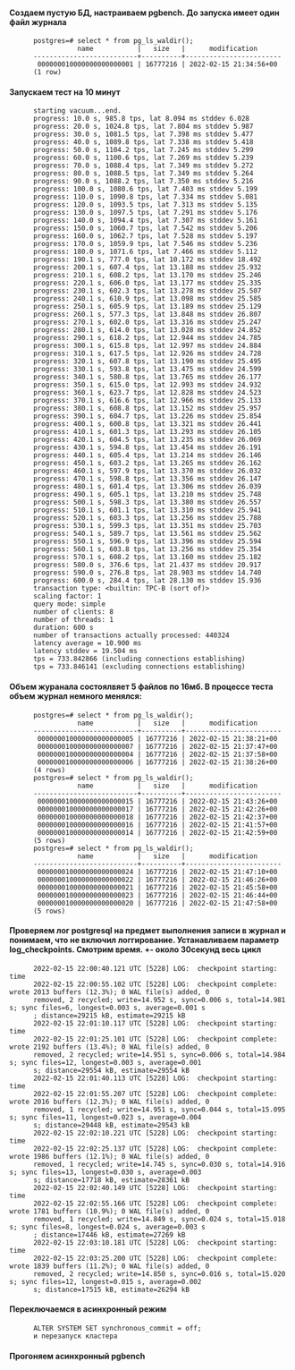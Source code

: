 #### Создаем пустую БД, настраиваем pgbench. До запуска имеет один файл журнала
          postgres=# select * from pg_ls_waldir();
                     name           |   size   |      modification      
          --------------------------+----------+------------------------
           000000010000000000000001 | 16777216 | 2022-02-15 21:34:56+00
          (1 row)
#### Запускаем тест на 10 минут
          starting vacuum...end.
          progress: 10.0 s, 985.8 tps, lat 8.094 ms stddev 6.028
          progress: 20.0 s, 1024.8 tps, lat 7.804 ms stddev 5.987
          progress: 30.0 s, 1081.5 tps, lat 7.398 ms stddev 5.477
          progress: 40.0 s, 1089.8 tps, lat 7.338 ms stddev 5.418
          progress: 50.0 s, 1104.2 tps, lat 7.245 ms stddev 5.299
          progress: 60.0 s, 1100.6 tps, lat 7.269 ms stddev 5.239
          progress: 70.0 s, 1088.4 tps, lat 7.349 ms stddev 5.272
          progress: 80.0 s, 1088.5 tps, lat 7.349 ms stddev 5.264
          progress: 90.0 s, 1088.2 tps, lat 7.350 ms stddev 5.216
          progress: 100.0 s, 1080.6 tps, lat 7.403 ms stddev 5.199
          progress: 110.0 s, 1090.8 tps, lat 7.334 ms stddev 5.081
          progress: 120.0 s, 1093.5 tps, lat 7.313 ms stddev 5.135
          progress: 130.0 s, 1097.5 tps, lat 7.291 ms stddev 5.176
          progress: 140.0 s, 1094.4 tps, lat 7.307 ms stddev 5.161
          progress: 150.0 s, 1060.7 tps, lat 7.542 ms stddev 5.206
          progress: 160.0 s, 1062.7 tps, lat 7.528 ms stddev 5.197
          progress: 170.0 s, 1059.9 tps, lat 7.546 ms stddev 5.236
          progress: 180.0 s, 1071.6 tps, lat 7.466 ms stddev 5.112
          progress: 190.1 s, 777.0 tps, lat 10.172 ms stddev 18.492
          progress: 200.1 s, 607.4 tps, lat 13.188 ms stddev 25.932
          progress: 210.1 s, 608.2 tps, lat 13.170 ms stddev 25.246
          progress: 220.1 s, 606.0 tps, lat 13.177 ms stddev 25.335
          progress: 230.1 s, 602.3 tps, lat 13.278 ms stddev 25.507
          progress: 240.1 s, 610.9 tps, lat 13.098 ms stddev 25.585
          progress: 250.1 s, 605.9 tps, lat 13.189 ms stddev 25.129
          progress: 260.1 s, 577.3 tps, lat 13.848 ms stddev 26.807
          progress: 270.1 s, 602.0 tps, lat 13.316 ms stddev 25.247
          progress: 280.1 s, 614.0 tps, lat 13.028 ms stddev 24.852
          progress: 290.1 s, 618.2 tps, lat 12.944 ms stddev 24.785
          progress: 300.1 s, 615.8 tps, lat 12.997 ms stddev 24.884
          progress: 310.1 s, 617.5 tps, lat 12.926 ms stddev 24.728
          progress: 320.1 s, 607.8 tps, lat 13.190 ms stddev 25.495
          progress: 330.1 s, 593.8 tps, lat 13.475 ms stddev 24.599
          progress: 340.1 s, 580.8 tps, lat 13.765 ms stddev 26.177
          progress: 350.1 s, 615.0 tps, lat 12.993 ms stddev 24.932
          progress: 360.1 s, 623.7 tps, lat 12.828 ms stddev 24.523
          progress: 370.1 s, 616.6 tps, lat 12.966 ms stddev 25.133
          progress: 380.1 s, 608.8 tps, lat 13.152 ms stddev 25.957
          progress: 390.1 s, 604.7 tps, lat 13.226 ms stddev 25.854
          progress: 400.1 s, 600.8 tps, lat 13.321 ms stddev 26.441
          progress: 410.1 s, 601.3 tps, lat 13.293 ms stddev 26.105
          progress: 420.1 s, 604.5 tps, lat 13.235 ms stddev 26.069
          progress: 430.1 s, 594.8 tps, lat 13.454 ms stddev 26.191
          progress: 440.1 s, 605.4 tps, lat 13.214 ms stddev 26.146
          progress: 450.1 s, 603.2 tps, lat 13.265 ms stddev 26.162
          progress: 460.1 s, 597.9 tps, lat 13.370 ms stddev 26.032
          progress: 470.1 s, 598.8 tps, lat 13.356 ms stddev 26.147
          progress: 480.1 s, 601.4 tps, lat 13.306 ms stddev 26.039
          progress: 490.1 s, 605.1 tps, lat 13.210 ms stddev 25.748
          progress: 500.1 s, 598.3 tps, lat 13.380 ms stddev 26.557
          progress: 510.1 s, 601.1 tps, lat 13.310 ms stddev 25.941
          progress: 520.1 s, 603.3 tps, lat 13.256 ms stddev 25.788
          progress: 530.1 s, 599.3 tps, lat 13.351 ms stddev 25.703
          progress: 540.1 s, 589.7 tps, lat 13.561 ms stddev 25.562
          progress: 550.1 s, 596.9 tps, lat 13.396 ms stddev 25.594
          progress: 560.1 s, 603.8 tps, lat 13.256 ms stddev 25.354
          progress: 570.1 s, 608.2 tps, lat 13.160 ms stddev 25.182
          progress: 580.0 s, 376.6 tps, lat 21.437 ms stddev 20.917
          progress: 590.0 s, 276.8 tps, lat 28.903 ms stddev 14.740
          progress: 600.0 s, 284.4 tps, lat 28.130 ms stddev 15.936
          transaction type: <builtin: TPC-B (sort of)>
          scaling factor: 1
          query mode: simple
          number of clients: 8
          number of threads: 1
          duration: 600 s
          number of transactions actually processed: 440324
          latency average = 10.900 ms
          latency stddev = 19.504 ms
          tps = 733.842866 (including connections establishing)
          tps = 733.846141 (excluding connections establishing)
#### Объем журанала состоялвяет 5 файлов по 16мб. В процессе теста объем журнал немного менялся: 
          postgres=# select * from pg_ls_waldir();
                     name           |   size   |      modification      
          --------------------------+----------+------------------------
           000000010000000000000005 | 16777216 | 2022-02-15 21:38:21+00
           000000010000000000000007 | 16777216 | 2022-02-15 21:37:47+00
           000000010000000000000004 | 16777216 | 2022-02-15 21:37:58+00
           000000010000000000000006 | 16777216 | 2022-02-15 21:38:26+00
          (4 rows)
          postgres=# select * from pg_ls_waldir();
                     name           |   size   |      modification      
          --------------------------+----------+------------------------
           000000010000000000000015 | 16777216 | 2022-02-15 21:43:26+00
           000000010000000000000017 | 16777216 | 2022-02-15 21:42:26+00
           000000010000000000000018 | 16777216 | 2022-02-15 21:42:37+00
           000000010000000000000016 | 16777216 | 2022-02-15 21:41:57+00
           000000010000000000000014 | 16777216 | 2022-02-15 21:42:59+00
          (5 rows)
          postgres=# select * from pg_ls_waldir();
                     name           |   size   |      modification      
          --------------------------+----------+------------------------
           000000010000000000000024 | 16777216 | 2022-02-15 21:47:10+00
           000000010000000000000022 | 16777216 | 2022-02-15 21:46:26+00
           000000010000000000000021 | 16777216 | 2022-02-15 21:45:58+00
           000000010000000000000023 | 16777216 | 2022-02-15 21:46:44+00
           000000010000000000000020 | 16777216 | 2022-02-15 21:47:58+00
          (5 rows)

#### Проверяем лог postgresql на предмет выполнения записи в журнал и понимаем, что не включил логгирование. Устанавливаем параметр log_checkpoints. Смотрим время. +- около 30секунд весь цикл
          2022-02-15 22:00:40.121 UTC [5228] LOG:  checkpoint starting: time
          2022-02-15 22:00:55.102 UTC [5228] LOG:  checkpoint complete: wrote 2013 buffers (12.3%); 0 WAL file(s) added, 0 
          removed, 2 recycled; write=14.952 s, sync=0.006 s, total=14.981 s; sync files=6, longest=0.003 s, average=0.001 s
          ; distance=29215 kB, estimate=29215 kB
          2022-02-15 22:01:10.117 UTC [5228] LOG:  checkpoint starting: time
          2022-02-15 22:01:25.101 UTC [5228] LOG:  checkpoint complete: wrote 2192 buffers (13.4%); 0 WAL file(s) added, 0 
          removed, 2 recycled; write=14.951 s, sync=0.006 s, total=14.984 s; sync files=12, longest=0.003 s, average=0.001 
          s; distance=29554 kB, estimate=29554 kB
          2022-02-15 22:01:40.113 UTC [5228] LOG:  checkpoint starting: time
          2022-02-15 22:01:55.207 UTC [5228] LOG:  checkpoint complete: wrote 2016 buffers (12.3%); 0 WAL file(s) added, 0 
          removed, 1 recycled; write=14.951 s, sync=0.044 s, total=15.095 s; sync files=11, longest=0.023 s, average=0.004 
          s; distance=29448 kB, estimate=29543 kB
          2022-02-15 22:02:10.221 UTC [5228] LOG:  checkpoint starting: time
          2022-02-15 22:02:25.137 UTC [5228] LOG:  checkpoint complete: wrote 1986 buffers (12.1%); 0 WAL file(s) added, 0 
          removed, 1 recycled; write=14.745 s, sync=0.030 s, total=14.916 s; sync files=13, longest=0.030 s, average=0.003 
          s; distance=17718 kB, estimate=28361 kB
          2022-02-15 22:02:40.149 UTC [5228] LOG:  checkpoint starting: time
          2022-02-15 22:02:55.166 UTC [5228] LOG:  checkpoint complete: wrote 1781 buffers (10.9%); 0 WAL file(s) added, 0 
          removed, 1 recycled; write=14.849 s, sync=0.024 s, total=15.018 s; sync files=8, longest=0.024 s, average=0.003 s
          ; distance=17446 kB, estimate=27269 kB
          2022-02-15 22:03:10.181 UTC [5228] LOG:  checkpoint starting: time
          2022-02-15 22:03:25.200 UTC [5228] LOG:  checkpoint complete: wrote 1839 buffers (11.2%); 0 WAL file(s) added, 0 
          removed, 2 recycled; write=14.850 s, sync=0.016 s, total=15.020 s; sync files=12, longest=0.015 s, average=0.002 
          s; distance=17515 kB, estimate=26294 kB
#### Переключаемся в асинхронный режим
          ALTER SYSTEM SET synchronous_commit = off; 
          и перезапуск кластера
#### Прогоняем асинхронный pgbench


